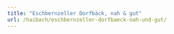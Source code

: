 ```yaml
---
title: "Eschbernzeller Dorfbäck, nah & gut"
url: /haibach/eschbernzeller-dorfbaeck-nah-und-gut/
---
```

